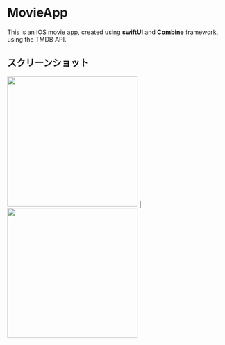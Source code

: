 # MovieApp
This is an iOS movie app, created using **swiftUI** and **Combine** framework, using the TMDB API.

## スクリーンショット
<img src="https://user-images.githubusercontent.com/52379412/142819317-6056d14b-72c6-4938-bf2b-6269252ee203.png" width="300" /> | <img src="https://user-images.githubusercontent.com/52379412/142819367-839d895d-45c0-4a91-b332-9246af892131.png" width="300" />
